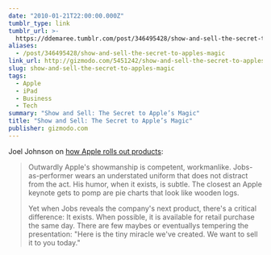 ```yaml
---
date: "2010-01-21T22:00:00.000Z"
tumblr_type: link
tumblr_url: >-
  https://ddemaree.tumblr.com/post/346495428/show-and-sell-the-secret-to-apples-magic
aliases:
  - /post/346495428/show-and-sell-the-secret-to-apples-magic
link_url: http://gizmodo.com/5451242/show-and-sell-the-secret-to-apples-magic
slug: show-and-sell-the-secret-to-apples-magic
tags:
  - Apple
  - iPad
  - Business
  - Tech
summary: "Show and Sell: The Secret to Apple’s Magic"
title: "Show and Sell: The Secret to Apple’s Magic"
publisher: gizmodo.com
---
```


Joel Johnson on [how Apple rolls out products](http://gizmodo.com/5451242/show-and-sell-the-secret-to-apples-magic):

> Outwardly Apple's showmanship is competent, workmanlike. Jobs-as-performer wears an understated uniform that does not distract from the act. His humor, when it exists, is subtle. The closest an Apple keynote gets to pomp are pie charts that look like wooden logs.
>
> Yet when Jobs reveals the company's next product, there's a critical difference: It exists. When possible, it is available for retail purchase the same day. There are few maybes or eventuallys tempering the presentation: "Here is the tiny miracle we've created. We want to sell it to you today."
